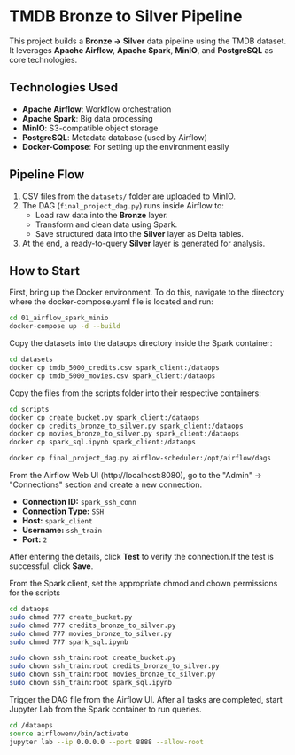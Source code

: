 # TMDB Bronze to Silver Pipeline

This project builds a **Bronze → Silver** data pipeline using the TMDB dataset.  
It leverages **Apache Airflow**, **Apache Spark**, **MinIO**, and **PostgreSQL** as core technologies.

## Technologies Used
- **Apache Airflow**: Workflow orchestration
- **Apache Spark**: Big data processing
- **MinIO**: S3-compatible object storage
- **PostgreSQL**: Metadata database (used by Airflow)
- **Docker-Compose**: For setting up the environment easily

## Pipeline Flow

1. CSV files from the `datasets/` folder are uploaded to MinIO.
2. The DAG (`final_project_dag.py`) runs inside Airflow to:
   - Load raw data into the **Bronze** layer.
   - Transform and clean data using Spark.
   - Save structured data into the **Silver** layer as Delta tables.
3. At the end, a ready-to-query **Silver** layer is generated for analysis.

## How to Start
First, bring up the Docker environment. To do this, navigate to the directory where the docker-compose.yaml file is located and run:
```bash
cd 01_airflow_spark_minio
docker-compose up -d --build
```
Copy the datasets into the dataops directory inside the Spark container:
```bash
cd datasets
docker cp tmdb_5000_credits.csv spark_client:/dataops
docker cp tmdb_5000_movies.csv spark_client:/dataops
```
Copy the files from the scripts folder into their respective containers:
```bash
cd scripts
docker cp create_bucket.py spark_client:/dataops
docker cp credits_bronze_to_silver.py spark_client:/dataops
docker cp movies_bronze_to_silver.py spark_client:/dataops
docker cp spark_sql.ipynb spark_client:/dataops

docker cp final_project_dag.py airflow-scheduler:/opt/airflow/dags
```
From the Airflow Web UI (http://localhost:8080), go to the "Admin" → "Connections" section and create a new connection.
- **Connection ID:** `spark_ssh_conn`
- **Connection Type:** `SSH`
- **Host:** `spark_client`
- **Username:** `ssh_train`
- **Port:** `2`


After entering the details, click **Test** to verify the connection.If the test is successful, click **Save**.

From the Spark client, set the appropriate chmod and chown permissions for the scripts
```bash
cd dataops
sudo chmod 777 create_bucket.py
sudo chmod 777 credits_bronze_to_silver.py
sudo chmod 777 movies_bronze_to_silver.py
sudo chmod 777 spark_sql.ipynb

sudo chown ssh_train:root create_bucket.py
sudo chown ssh_train:root credits_bronze_to_silver.py
sudo chown ssh_train:root movies_bronze_to_silver.py
sudo chown ssh_train:root spark_sql.ipynb
```
Trigger the DAG file from the Airflow UI. After all tasks are completed, start Jupyter Lab from the Spark container to run queries.
```bash
cd /dataops
source airflowenv/bin/activate
jupyter lab --ip 0.0.0.0 --port 8888 --allow-root
```
